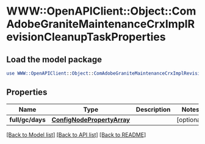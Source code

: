# WWW::OpenAPIClient::Object::ComAdobeGraniteMaintenanceCrxImplRevisionCleanupTaskProperties

## Load the model package
```perl
use WWW::OpenAPIClient::Object::ComAdobeGraniteMaintenanceCrxImplRevisionCleanupTaskProperties;
```

## Properties
Name | Type | Description | Notes
------------ | ------------- | ------------- | -------------
**full/gc/days** | [**ConfigNodePropertyArray**](ConfigNodePropertyArray.md) |  | [optional] 

[[Back to Model list]](../README.md#documentation-for-models) [[Back to API list]](../README.md#documentation-for-api-endpoints) [[Back to README]](../README.md)


